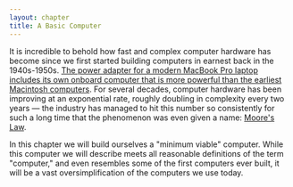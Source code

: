```yaml
---
layout: chapter
title: A Basic Computer
---
```


It is incredible to behold how fast and complex computer hardware has become since we first started building computers in earnest back in the 1940s-1950s.  [The power adapter for a modern MacBook Pro laptop includes its own onboard computer that is more powerful than the earliest Macintosh computers](https://www.ibtimes.com/your-macbook-power-adapter-has-more-powerful-processor-original-mac-2202242). For several decades, computer hardware has been improving at an exponential rate, roughly doubling in complexity every two years &mdash; the industry has managed to hit this number so consistently for such a long time that the phenomenon was even given a name: [Moore's Law](https://en.wikipedia.org/wiki/Moore%27s_law).

In this chapter we will build ourselves a "minimum viable" computer. While this computer we will describe meets all reasonable definitions of the term "computer," and even resembles some of the first computers ever built, it will be a vast oversimplification of the computers we use today.
